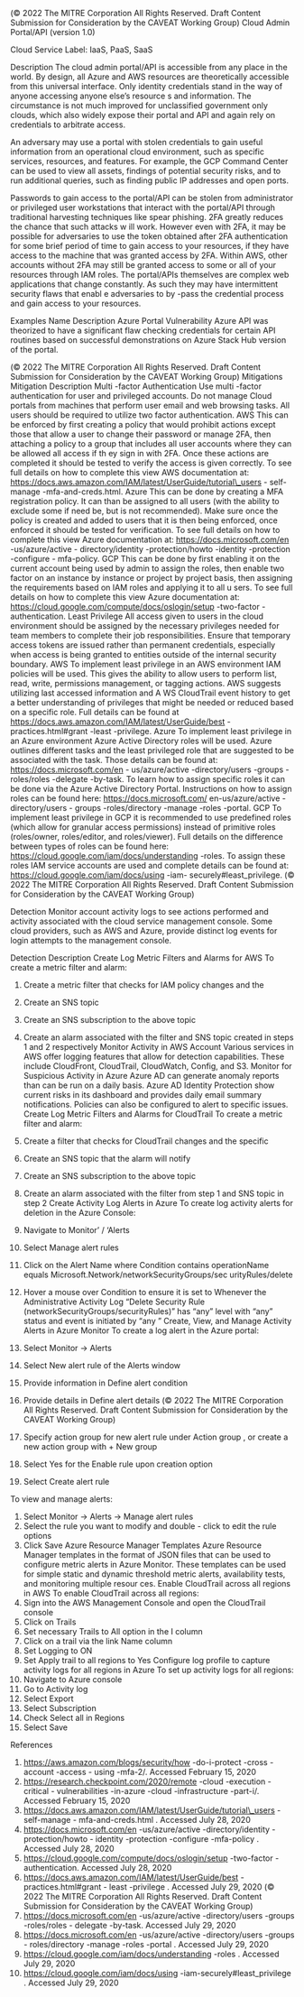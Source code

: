  
(© 2022 The MITRE Corporation All Rights Reserved. Draft Content 
Submission for Consideration by the CAVEAT Working Group) 
 Cloud Admin Portal/API (version 1.0) 
 
Cloud Service Label: IaaS, PaaS, SaaS 
 
Description 
The cloud admin portal/API is accessible from any place in the world. By design, all 
Azure and AWS resources are theoretically accessible from this universal interface. 
Only identity credentials stand in the way of anyone accessing anyone else’s resource s 
and information. The circumstance is not much improved for unclassified government 
only clouds, which also widely expose their portal and API and again rely on credentials 
to arbitrate access. 
 
An adversary may use a portal with stolen credentials to gain useful information from an 
operational cloud environment, such as specific services, resources, and features. For 
example, the GCP Command Center can be used to view all assets, findings of 
potential security risks, and to run additional queries, such as finding public IP 
addresses and open ports. 
 
Passwords to gain access to the portal/API can be stolen from administrator or 
privileged user workstations that interact with the portal/API through traditional 
harvesting techniques like spear phishing. 2FA greatly reduces the chance that such 
attacks w ill work. However even with 2FA, it may be possible for adversaries to use the 
token obtained after 2FA authentication for some brief period of time to gain access to 
your resources, if they have access to the machine that was granted access by 2FA. 
Within AWS, other accounts without 2FA may still be granted access to some or all of 
your resources through IAM roles. The portal/APIs themselves are complex web 
applications that change constantly. As such they may have intermittent security flaws 
that enabl e adversaries to by -pass the credential process and gain access to your 
resources. 
 
 
Examples 
Name Description 
Azure Portal Vulnerability 
 Azure API was theorized to have a significant flaw checking credentials for 
certain API routines based on successful demonstrations on Azure Stack 
Hub version of the portal. 
 
 
(© 2022 The MITRE Corporation All Rights Reserved. Draft Content 
Submission for Consideration by the CAVEAT Working Group) 
 Mitigations 
Mitigation Description 
Multi -factor Authentication 
 Use multi -factor authentication for user and privileged accounts. Do not 
manage Cloud portals from machines that perform user email and web 
browsing tasks. All users should be required to utilize two factor 
authentication. 
 AWS This can be enforced by first creating a policy that would prohibit actions 
except those that allow a user to change their password or manage 2FA, 
then attaching a policy to a group that includes all user accounts where 
they can be allowed all access if th ey sign in with 2FA. Once these 
actions are completed it should be tested to verify the access is given 
correctly. To see full details on how to complete this view AWS 
documentation at: 
https://docs.aws.amazon.com/IAM/latest/UserGuide/tutorial\_users -
self-manage -mfa-and-creds.html. 
 Azure This can be done by creating a MFA registration policy. It can than be 
assigned to all users (with the ability to exclude some if need be, but is 
not recommended). Make sure once the policy is created and added to 
users that it is then being enforced, once enforced it should be tested for 
verification. To see full details on how to complete this view Azure 
documentation at: https://docs.microsoft.com/en -us/azure/active -
directory/identity -protection/howto -identity -protection -configure -
mfa-policy. 
 GCP This can be done by first enabling it on the current account being used by 
admin to assign the roles, then enable two factor on an instance by 
instance or project by project basis, then assigning the requirements 
based on IAM roles and applying it to all u sers. To see full details on how 
to complete this view Azure documentation at: 
https://cloud.google.com/compute/docs/oslogin/setup -two-factor -
authentication. 
Least Privilege 
 All access given to users in the cloud environment should be assigned by 
the necessary privileges needed for team members to complete their job 
responsibilities. Ensure that temporary access tokens are issued rather 
than permanent credentials, especially when access is being granted to 
entities outside of the internal security boundary. 
 AWS To implement least privilege in an AWS environment IAM policies will be 
used. This gives the ability to allow users to perform list, read, write, 
permissions management, or tagging actions. AWS suggests utilizing last 
accessed information and A WS CloudTrail event history to get a better 
understanding of privileges that might be needed or reduced based on a 
specific role. Full details can be found at 
https://docs.aws.amazon.com/IAM/latest/UserGuide/best -
practices.html#grant -least -privilege. 
 Azure To implement least privilege in an Azure environment Azure Active 
Directory roles will be used. Azure outlines different tasks and the least 
privileged role that are suggested to be associated with the task. Those 
details can be found at: https://docs.microsoft.com/en -
us/azure/active -directory/users -groups -roles/roles -delegate -by-task. 
To learn how to assign specific roles it can be done via the Azure Active 
Directory Portal. Instructions on how to assign roles can be found here: 
https://docs.microsoft.com/ en-us/azure/active -directory/users -
groups -roles/directory -manage -roles -portal. 
 GCP To implement least privilege in GCP it is recommended to use predefined 
roles (which allow for granular access permissions) instead of primitive 
roles (roles/owner, roles/editor, and roles/viewer). Full details on the 
difference between types of roles can be found here: 
https://cloud.google.com/iam/docs/understanding -roles. To assign 
these roles IAM service accounts are used and complete details can be 
found at: https://cloud.google.com/iam/docs/using -iam-
securely#least\_privilege. 
(© 2022 The MITRE Corporation All Rights Reserved. Draft Content 
Submission for Consideration by the CAVEAT Working Group) 
 
Detection 
 Monitor account activity logs to see actions performed and activity associated with the 
cloud service management console. Some cloud providers, such as AWS and Azure, 
provide distinct log events for login attempts to the management console. 
 
Detection Description 
Create Log Metric Filters and Alarms for AWS To create a metric filter and alarm: 
1. Create a metric filter that checks for IAM policy 
changes and the 
 
2. Create an SNS topic 
3. Create an SNS subscription to the above topic 
4. Create an alarm associated with the filter and 
SNS topic created in steps 1 and 2 
respectively 
Monitor Activity in AWS Account Various services in AWS offer logging features that 
allow for detection capabilities. These include 
CloudFront, CloudTrail, CloudWatch, Config, and S3. 
Monitor for Suspicious Activity in Azure Azure AD can generate anomaly reports than can be 
run on a daily basis. Azure AD Identity Protection show 
current risks in its dashboard and provides daily email 
summary notifications. Policies can also be configured 
to alert to specific issues. 
Create Log Metric Filters and Alarms for CloudTrail To create a metric filter and alarm: 
1. Create a filter that checks for CloudTrail 
changes and the specific 
 
2. Create an SNS topic that the alarm will notify 
3. Create an SNS subscription to the above topic 
4. Create an alarm associated with the filter from 
step 1 and SNS topic in step 2 
Create Activity Log Alerts in Azure To create log activity alerts for deletion in the Azure 
Console: 
1. Navigate to Monitor’ / ‘Alerts 
2. Select Manage alert rules 
3. Click on the Alert Name where Condition 
contains operationName equals 
Microsoft.Network/networkSecurityGroups/sec
urityRules/delete 
4. Hover a mouse over Condition to ensure it is 
set to Whenever the Administrative Activity 
Log “Delete Security Rule 
(networkSecurityGroups/securityRules)” has 
“any” level with “any” status and event is 
initiated by “any ” 
Create, View, and Manage Activity Alerts in Azure 
Monitor To create a log alert in the Azure portal: 
1. Select Monitor -> Alerts 
2. Select New alert rule of the Alerts window 
3. Provide information in Define alert condition 
4. Provide details in Define alert details 
(© 2022 The MITRE Corporation All Rights Reserved. Draft Content 
Submission for Consideration by the CAVEAT Working Group) 
 5. Specify action group for new alert rule under 
Action group , or create a new action group 
with + New group 
6. Select Yes for the Enable rule upon creation 
option 
7. Select Create alert rule 
 
To view and manage alerts: 
1. Select Monitor -> Alerts -> Manage alert 
rules 
2. Select the rule you want to modify and double -
click to edit the rule options 
3. Click Save 
Azure Resource Manager Templates Azure Resource Manager templates in the format of 
JSON files that can be used to configure metric alerts in 
Azure Monitor. These templates can be used for simple 
static and dynamic threshold metric alerts, availability 
tests, and monitoring multiple resour ces. 
Enable CloudTrail across all regions in AWS To enable CloudTrail across all regions: 
1. Sign into the AWS Management Console and 
open the CloudTrail console 
2. Click on Trails 
3. Set necessary Trails to All option in the I 
column 
4. Click on a trail via the link Name column 
5. Set Logging to ON 
6. Set Apply trail to all regions to Yes 
Configure log profile to capture activity logs for all 
regions in Azure To set up activity logs for all regions: 
1. Navigate to Azure console 
2. Go to Activity log 
3. Select Export 
4. Select Subscription 
5. Check Select all in Regions 
6. Select Save 
 
 
References 
1. https://aws.amazon.com/blogs/security/how -do-i-protect -cross -account -access -
using -mfa-2/. Accessed February 15, 2020 
2. https://research.checkpoint.com/2020/remote -cloud -execution -critical -
vulnerabilities -in-azure -cloud -infrastructure -part-i/. Accessed February 15, 2020 
3. https://docs.aws.amazon.com/IAM/latest/UserGuide/tutorial\_users -self-manage -
mfa-and-creds.html . Accessed July 28, 2020 
4. https://docs.microsoft.com/en -us/azure/active -directory/identity -protection/howto -
identity -protection -configure -mfa-policy . Accessed July 28, 2020 
5. https://cloud.google.com/compute/docs/oslogin/setup -two-factor -authentication. 
Accessed July 28, 2020 
6. https://docs.aws.amazon.com/IAM/latest/UserGuide/best -practices.html#grant -
least -privilege . Accessed July 29, 2020 
(© 2022 The MITRE Corporation All Rights Reserved. Draft Content 
Submission for Consideration by the CAVEAT Working Group) 
 7. https://docs.microsoft.com/en -us/azure/active -directory/users -groups -roles/roles -
delegate -by-task. Accessed July 29, 2020 
8. https://docs.microsoft.com/en -us/azure/active -directory/users -groups -
roles/directory -manage -roles -portal . Accessed July 29, 2020 
9. https://cloud.google.com/iam/docs/understanding -roles . Accessed July 29, 2020 
10. https://cloud.google.com/iam/docs/using -iam-securely#least\_privilege . Accessed 
July 29, 2020 
 
 
 
 
 
 
